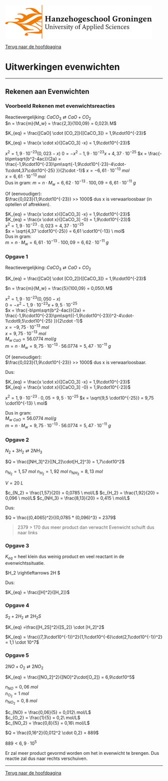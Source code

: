 ![Hanze](../hanze/hanze.png)

[Terug naar de hoofdpagina ](../index.md)

# Uitwerkingen evenwichten

---

## Rekenen aan Evenwichten

### Voorbeeld Rekenen met evenwichtsreacties

Reactievergelijking: $CaCO_3 \rightleftarrows CaO + CO_2$  
$n = \frac{m}{M_w} = \frac{2,3}{100,09} = 0,023\ M$  

$K_{eq} = \frac{[CaO] \cdot [CO_2]}{[CaCO_3]} = 1,9\cdot10^{-23}$  

$K_{eq} = \frac{x \cdot x}{[CaCO_3] -x} = 1,9\cdot10^{-23}$  

$x^2 = 1,9\cdot10^{-23}(0,023 -x)$
$0 = -x^2 - 1,9\cdot10^{-23}x + 4,37\cdot10^{-25}$ 
$x = \frac{-b\pm\sqrt{b^2-4ac}}{2a} = \frac{-1,9\cdot10^{-23}\pm\sqrt{-1,9\cdot10^{-23}-4\cdot-1\cdot4,37\cdot10^{-25} }}{2\cdot -1}$
$x = -6,61\cdot10^{-13}\  mol$  
$x = 6,61\cdot10^{-13}\  mol$  
Dus in gram:
$m=n\cdot M_w = 6,62\cdot10^{-13} \cdot 100,09 = 6,61\cdot10^{-11} \ g$  

Of (eenvoudiger):  
$\frac{0,023}{1,9\cdot10^{-23}} >> 1000$ dus x is verwaarloosbaar (in optellen of aftrekken).  

$K_{eq} = \frac{x \cdot x}{[CaCO_3] -x} = 1,9\cdot10^{-23}$  
$K_{eq} = \frac{x \cdot x}{[CaCO_3] -0} = 1,9\cdot10^{-23}$  
$x^2 = 1,9\cdot10^{-23} \cdot 0,023 = 4,37 \cdot10^{-25}$  
$x = \sqrt{4,37 \cdot10^{-25}} = 6,61 \cdot10^{-13} \ mol$  
Dus in gram:  
$m=n\cdot M_w = 6,61\cdot10^{-13} \cdot 100,09 = 6,62\cdot10^{-11} \ g$  


### Opgave 1

Reactievergelijking: $CaCO_3 \rightleftarrows CaO + CO_2$  

$K_{eq} = \frac{[CaO] \cdot [CO_2]}{[CaCO_3]} = 1,9\cdot10^{-23}$  

$n = \frac{m}{M_w} = \frac{5}{100,09} = 0,050\ M$  

$x^2 = 1,9\cdot10^{-23}(0,050 -x)$  
$0 = -x^2 - 1,9\cdot10^{-23}x + 9,5\cdot10^{-25}$  
$x = \frac{-b\pm\sqrt{b^2-4ac}}{2a} = \frac{-1,9\cdot10^{-23}\pm\sqrt{(-1,9\cdot10^{-23})^2-4\cdot-1\cdot9,5\cdot10^{-25} }}{2\cdot -1}$  
$x = -9,75\cdot10^{-13}\  mol$  
$x = 9,75\cdot10^{-13}\  mol$  
$M_{w \ CaO} = 56.0774 \ mol/g$  
$m=n\cdot M_w = 9,75\cdot10^{-13} \cdot 56.0774 = 5,47\cdot10^{-11} \ g$  

Of (eenvoudiger):  
$\frac{0,023}{1,9\cdot10^{-23}} >> 1000$ dus x is verwaarloosbaar.  

Dus:  

$K_{eq} = \frac{x \cdot x}{[CaCO_3] -x} = 1,9\cdot10^{-23}$  
$K_{eq} = \frac{x \cdot x}{[CaCO_3] -0} = 1,9\cdot10^{-23}$  

$x^2 = 1,9\cdot10^{-23} \cdot 0,05 = 9,5 \cdot10^{-25}$
$x = \sqrt{9,5 \cdot10^{-25}} = 9,75 \cdot10^{-13} \ mol$

Dus in gram:  
$M_{w \ CaO} = 56.0774 \ mol/g$  
$m=n\cdot M_w = 9,75\cdot10^{-13} \cdot 56.0774 = 5,47\cdot10^{-11} \ g$


### Opgave 2

$N_2 + 3H_2 \rightleftarrows 2NH_3$

$Q = \frac{[NH_3]^2}{[N_2]\cdot[H_2]^3} = 1,7\cdot10^2$

$n_{N_2} = 1,57 \ mol$
$n_{H_2} = 1,92 \ mol$
$n_{NH_3} = 8,13 \ mol$

$V = 20\ L$

$c_{N_2} = \frac{1,57}{20} = 0,0785 \ mol/L$
$c_{H_2} = \frac{1,92}{20} = 0,096 \ mol/L$
$c_{NH_3} = \frac{8,13}{20} = 0,415 \ mol/L$

Dus:

$Q = \frac{(0,4065)^2}{(0,0785 * (0,096)^3} = 2379$

>2379 > 170 dus meer product dan verwacht
Evenwicht schuift dus naar links

### Opgave 3

$K_{eq}$ = heel klein dus weinig product en veel reactant in de evenwichtssituatie. 

$H_2 \rightleftarrows 2H $

Dus:

$K_{eq} = \frac{[H]^2}{[H_2]}$

### Opgave 4


$S_2 + 2H_2 \rightleftarrows 2H_2S$

$K_{eq} =\frac{[H_2S]^2}{[S_2]} \cdot [H_2]^2$

$K_{eq} = \frac{(7,3\cdot10^{-1})^2}{1,1\cdot10^{-6}\cdot(2,1\cdot10^{-1})^2} = 1,1 \cdot 10^7$  

### Opgave 5

$2NO + O_2 \rightleftarrows 2NO_2$  

$K_{eq} = \frac{[NO_2]^2}{[NO]^2\cdot[O_2]} = 6,9\cdot10^5$  

$n_{NO} = 0,06 \ mol$  
$n_{O_2} = 1 \ mol$  
$n_{NO_2} = 0,8 \ mol$  

$c_{NO} = \frac{0,06}{5} = 0,012\ mol/L$  
$c_{O_2} = \frac{1}{5} =  0,2\ mol/L$  
$c_{NO_2} = \frac{0,8}{5} = 0,16\ mol/L$  

$Q = \frac{0,16^2}{0,012^2 \cdot 0,2} = 889$  

$889< 6,9\cdot10^5$  

Er zal meer product gevormd worden om het in evenwicht te brengen. Dus reactie zal dus naar rechts verschuiven.  

--- 

[Terug naar de hoofdpagina ](../index.md)

<script type="text/x-mathjax-config">
  MathJax.Hub.Config({
    tex2jax: {
      inlineMath: [ ['$','$'], ["\\(","\\)"] ],
      processEscapes: true
    }
  });
</script>
    
<script type="text/javascript"
        src="https://cdn.mathjax.org/mathjax/latest/MathJax.js?config=TeX-AMS-MML_HTMLorMML">
</script>